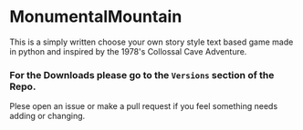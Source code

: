# MonumentalMountain
This is a simply written choose your own story style text based game made in python and inspired by the 1978's Collossal Cave Adventure.

### For the Downloads please go to the `Versions` section of the Repo.
Plese open an issue or make a pull request if you feel something needs adding or changing.

